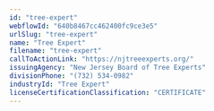 ```yaml
---
id: "tree-expert"
webflowId: "640b8467cc462400fc9ce3e5"
urlSlug: "tree-expert"
name: "Tree Expert"
filename: "tree-expert"
callToActionLink: "https://njtreeexperts.org/"
issuingAgency: "New Jersey Board of Tree Experts"
divisionPhone: "(732) 534-0982"
industryId: "Tree Expert"
licenseCertificationClassification: "CERTIFICATE"
---
```

